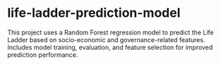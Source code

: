 # life-ladder-prediction-model
This project uses a Random Forest regression model to predict the Life Ladder based on socio-economic and governance-related features. Includes model training, evaluation, and feature selection for improved prediction performance.
